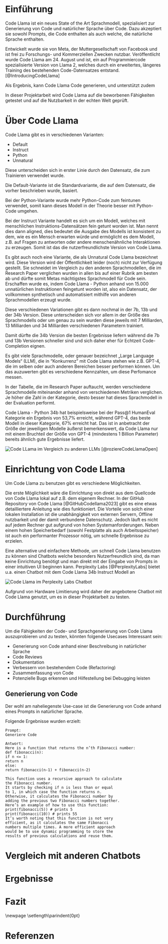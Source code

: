 # Einführung

Code Llama ist ein neues State of the Art Sprachmodell, spezialisiert zur
Generierung von Code und natürlicher Sprache über Code. Dazu akzeptiert sie
sowohl Prompts, die Code enthalten als auch welche, die natürliche Sprache enthalten.

Entwickelt wurde sie von Meta, der Muttergesellschaft von Facebook und ist frei
zu Forschungs- und Kommerziellen Zwecken nutzbar.
Veröffentlicht wurde Code Llama am 24. August und ist, ein
auf Programmiercode spezialisierte Version von Llama 2, welches durch
ein erweitertes, längeres Training des bestehenden Code-Datensatzes entstand. [@IntroducingCodeLlama]

Als Ergebnis, kann Code Llama Code generieren, und unterstützt zudem

In dieser Projektarbeit wird Code Llama auf die beworbenen Fähigkeiten getestet
und auf die Nutzbarkeit in der echten Welt geprüft.

# Über Code Llama

Code Llama gibt es in verschiedenen Varianten:

- Default
- Instruct
- Python
- Unnatural

Diese unterscheiden sich in erster Linie
durch den Datensatz, die zum Trainieren verwendet wurde.

Die Default-Variante ist die Standardvariante, die auf dem Datensatz, die vorher beschrieben wurde, basiert.

Bei der Python-Variante wurde mehr Python-Code zum feintunen verwendet, somit kann dieses Modell in der Theorie besser mit Python-Code umgehen.

Bei der Instruct Variante handelt es sich um
ein Modell, welches mit menschlichen Instruktions-Datensätzen
fein getunt worden ist. Man nennt dies dann
aligned, dies bedeutet die Ausgabe des Modells ist konsistent zu dem, wie es ein Mensch erwarten würde und ermöglicht es dem Modell, z.B. auf
Fragen zu antworten oder andere menschenähnliche
Interaktionen zu erzeugen.
Somit ist das die nutzerfreundlichste Version
von Code Llama.

Es gibt auch noch eine Variante, die
als Unnatural Code Llama bezeichnet
wird. Diese Version wird der
Öffentlichkeit leider (noch) nicht zur
Verfügung gestellt.
Sie schneidet im Vergleich zu den anderen
Sprachmodellen, die im Research Paper
verglichen wurden in allen bis auf einer Rubrik
am besten ab und dürfte somit
Metas mächtigstes Sprachmodell für Code sein.
Erschaffen wurde es, indem Code Llama - Python
anhand von 15.000 unnatürlichen Instruktionen feingetunt worden ist, also ein Datensatz,
der vollkommen synthetisch und automatisiert
mithilfe von anderen Sprachmodellen erzeugt wurde.

Diese verschiedenen Variationen gibt es dann nochmal in der 7b, 13b und
der 34b Version. Diese unterscheiden sich vor allem in der Größe des Sprachmodells oder um genau zu sein
wurden diese jeweils mit 7 Milliarden, 13 Milliarden
und 34 Milliarden verschiedenen Parametern trainiert.

Damit dürfte die 34b Version die besten
Ergebnisse liefern während die 7b
und 13b Versionen schneller sind und
sich daher eher für Echtzeit Code-Completion
eignen.

Es gibt viele Sprachmodelle, oder genauer bezeichnet „Large Language Models“ (LLM), die
in “Konkurrenz” mit Code Llama stehen wie z.B. GPT-4, die im selben oder auch anderen Bereichen besser performen können.
Um das auzuwerten gibt es verschiedene Kennzahlen, um diese Perfomance messen.

In der Tabelle, die im Research Paper
auftaucht, werden verschiedene
Sprachmodelle miteinander anhand von verschiedenen Metriken verglichen.
Je höher die Zahl in der Kategorie,
desto besser hat dieses Sprachmodell
in der Evaluation performt.

Code Llama - Python 34b hat beispielsweise
bei der Pass@1 HumanEval Kategorie ein
Ergebnis von 53,7% erreicht, während
GPT-4, das beste Modell in dieser Kategorie, 67% erreicht hat. Das ist in anbetracht der Größe
der jeweiligen Modelle äußerst bemerkenswert,
da Code Llama nur mit einem Bruchteil der Größe
von GPT-4 (mindestens 1 Billion Parameter) bereits ähnlich gute Ergebnisse liefert.

![Code LLama im Vergleich zu anderen LLMs [@roziereCodeLlamaOpen]](assets/img/comparison.png)

# Einrichtung von Code Llama

Um Code Llama zu benutzen gibt es verschiedene Möglichkeiten.

Die erste Möglichkeit wäre die Einrichtung von
direkt aus dem Quellcode von Code Llama lokal auf z.B. dem eigenem Rechner.
In der GitHub Repository von Code Llama [@GitHubCodellama2023]
gibt es eine etwas detailliertere Anleitung wie
dies funktioniert.
Die Vorteile von solch einer lokalen Installation
ist die unabhängigkeit von externen Servern,
Offline nutzbarkeit und der damit verbundene
Datenschutz.
Jedoch läuft es nicht auf jedem Rechner gut
aufgrund von hohen Systemanforderungen.
Neben einem hohen Speicherbedarf (sowohl Festplatte als auch Arbeitsspeicher) ist auch ein
performanter Prozessor nötig, um schnelle Ergebnisse
zu erzielen.

Eine alternative und einfachere Methode, um schnell
Code Llama benutzen zu können sind Chatbots
welche besonders Nutzerfreundlich sind, da man
keine Einrichtung benötigt und man direkt mit der
Eingabe von Prompts in einer intuitiven UI beginnen kann.
Perplexity Labs [@PerplexityLabs] bietet u.a. einen Chatbot mit dem Code Llama 34b Instruct Modell an

![Code Llama im Perplexity Labs Chatbot](assets/img/labs.png)

Aufgrund von Hardware Limitierung
wird daher der angebotene Chatbot
mit Code Llama genutzt, um es
in dieser Projektarbeit zu testen.

# Durchführung

Um die Fähigkeiten der Code- und Sprachgenerierung von Code Llama auszuprobieren und zu testen,
könnten folgende Usecases Interessant sein:

- Generierung von Code anhand einer Beschreibung in natürlicher Sprache
- Code Reviews
- Dokumentation
- Verbessern von bestehendem Code (Refactoring)
- Zusammenfassung von Code
- Potenzielle Bugs erkennen und Hilfestellung bei Debugging leisten

## Generierung von Code

Der wohl am naheliegenste
Use-case ist die Generierung von
Code anhand eines Prompts in natürlicher
Sprache.

Folgende Ergebnisse wurden erzielt:

```
Prompt:
Generiere Code
```

```
Antwort:
Here is a function that returns the n’th Fibonacci number:
def fibonacci(n):
if n <= 1:
return n
else:
return fibonacci(n-1) + fibonacci(n-2)

This function uses a recursive approach to calculate
the Fibonacci number.
It starts by checking if n is less than or equal
to 1, in which case the function returns n.
Otherwise, it calculates the Fibonacci number by
adding the previous two Fibonacci numbers together.
Here’s an example of how to use this function:
print(fibonacci(5)) # prints 5
print(fibonacci(10)) # prints 55
It’s worth noting that this function is not very
efficient, as it calculates the same Fibonacci
numbers multiple times. A more efficient approach
would be to use dynamic programming to store the
results of previous calculations and reuse them.
```

# Vergleich mit anderen Chatbots

# Ergebnisse

# Fazit

\newpage \setlength\parindent{0pt}

# Referenzen

```

```

